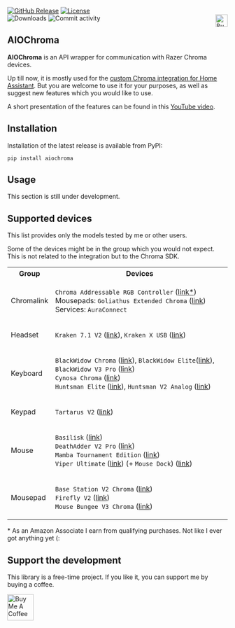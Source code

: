 [![GitHub Release](https://img.shields.io/github/release/Vaskivskyi/aiochroma.svg?style=for-the-badge&color=blue)](https://github.com/Vaskivskyi/aiochroma/releases) [![License](https://img.shields.io/github/license/Vaskivskyi/aiochroma.svg?style=for-the-badge&color=yellow)](LICENSE)<br/>
![Downloads](https://img.shields.io/pypi/dm/aiochroma?style=for-the-badge&color=blue) ![Commit activity](https://img.shields.io/github/commit-activity/m/vaskivskyi/aiochroma.svg?style=for-the-badge&color=yellow)<a href="https://www.buymeacoffee.com/vaskivskyi" target="_blank"><img src="https://asusrouter.vaskivskyi.com/BuyMeACoffee.png" alt="Buy Me A Coffee" style="height: 28px !important;" align="right" /></a>

## AIOChroma

**AIOChroma** is an API wrapper for communication with Razer Chroma devices.

Up till now, it is mostly used for the [custom Chroma integration for Home Assistant](https://github.com/Vaskivskyi/ha-chroma). But you are welcome to use it for your purposes, as well as suggest new features which you would like to use.

A short presentation of the features can be found in this [YouTube video](https://www.youtube.com/watch?v=ytdS9JUWSb4).

## Installation

Installation of the latest release is available from PyPI:

```
pip install aiochroma
```

## Usage

This section is still under development.

## Supported devices

This list provides only the models tested by me or other users.

Some of the devices might be in the group which you would not expect. This is not related to the integration but to the Chroma SDK.

<table>

<tr><th>Group</th><th>Devices</th></tr>

<tr><td>Chromalink</td><td>

`Chroma Addressable RGB Controller` (<a href="https://amzn.to/3WyMNzb" rel="nofollow sponsored" target="_blank">link*</a>)<br />
Mousepads: `Goliathus Extended Chroma` (<a href="https://amzn.to/3Gudkbl" rel="nofollow sponsored" target="_blank">link</a>)<br/>
Services: `AuraConnect`

</td></tr>

<tr><td>Headset</td><td>

`Kraken 7.1 V2` (<a href="https://amzn.to/3G78AqG" rel="nofollow sponsored" target="_blank">link</a>), `Kraken X USB` (<a href="https://amzn.to/3Z1QUWk" rel="nofollow sponsored" target="_blank">link</a>)

</td></tr>

<tr><td>Keyboard</td><td>

`BlackWidow Chroma` (<a href="https://amzn.to/3hWc7QU" rel="nofollow sponsored" target="_blank">link</a>), `BlackWidow Elite`(<a href="https://amzn.to/3NFzSJy" rel="nofollow sponsored" target="_blank">link</a>), `BlackWidow V3 Pro` (<a href="https://amzn.to/3i58M1Q" rel="nofollow sponsored" target="_blank">link</a>)<br/>
`Cynosa Chroma` (<a href="https://amzn.to/3VFbI2S" rel="nofollow sponsored" target="_blank">link</a>)<br />
`Huntsman Elite` (<a href="https://amzn.to/3C8fhb1" rel="nofollow sponsored" target="_blank">link</a>), `Huntsman V2 Analog` (<a href="https://amzn.to/3YbKink" rel="nofollow sponsored" target="_blank">link</a>)

</td></tr>

<tr><td>Keypad</td><td>

`Tartarus V2` (<a href="https://amzn.to/3RUYVuq" rel="nofollow sponsored" target="_blank">link</a>)

</td></tr>

<tr><td>Mouse</td><td>

`Basilisk` (<a href="https://amzn.to/3jDzfE4" rel="nofollow sponsored" target="_blank">link</a>)<br/>
`DeathAdder V2 Pro` (<a href="https://amzn.to/3jEJBnl" rel="nofollow sponsored" target="_blank">link</a>)<br/>
`Mamba Tournament Edition` (<a href="https://amzn.to/3WCAguA" rel="nofollow sponsored" target="_blank">link</a>)<br/>
`Viper Ultimate` (<a href="https://amzn.to/3G5kRMu" rel="nofollow sponsored" target="_blank">link</a>) (+ `Mouse Dock`) (<a href="https://amzn.to/3YXCyWN" rel="nofollow sponsored" target="_blank">link</a>)
</td></tr>

<tr><td>Mousepad</td><td>

`Base Station V2 Chroma` (<a href="https://amzn.to/3x7NxjS" rel="nofollow sponsored" target="_blank">link</a>)<br />
`Firefly V2` (<a href="https://amzn.to/3FYiAm0" rel="nofollow sponsored" target="_blank">link</a>)<br />
`Mouse Bungee V3 Chroma` (<a href="https://amzn.to/3ImsEbg" rel="nofollow sponsored" target="_blank">link</a>)

</td></tr>

</table>
* As an Amazon Associate I earn from qualifying purchases. Not like I ever got anything yet (:

## Support the development

This library is a free-time project. If you like it, you can support me by buying a coffee.

<a href="https://www.buymeacoffee.com/vaskivskyi" target="_blank"><img src="https://asusrouter.vaskivskyi.com/BuyMeACoffee.png" alt="Buy Me A Coffee" style="height: 60px !important;"></a>
